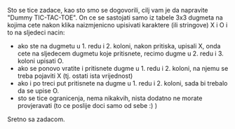 Sto se tice zadace, kao sto smo se dogovorili, cilj vam je da napravite "Dummy TIC-TAC-TOE". On ce se sastojati samo iz tabele 3x3 dugmeta na kojima cete nakon klika naizmjenicno upisivati karaktere (ili stringove) X i O i to na sljedeci nacin:
- ako ste na dugmetu u 1. redu i 2. koloni, nakon pritiska, upisali X, onda cete na sljedecem dugmetu koje pritisnete, recimo dugme u 2. redu i 3. koloni upisati O.
- ako se ponovo vratite i pritisnete dugme u 1. redu i 2. koloni, na njemu se treba pojaviti X (tj. ostati ista vrijednost)
- ako i po treci put pritisnete na dugme u 1. redu i 2. koloni, sada bi trebalo da se upise O.
- sto se tice ogranicenja, nema nikakvih, nista dodatno ne morate provjeravati (to ce poslije doci samo od sebe :) )

Sretno sa zadacom.